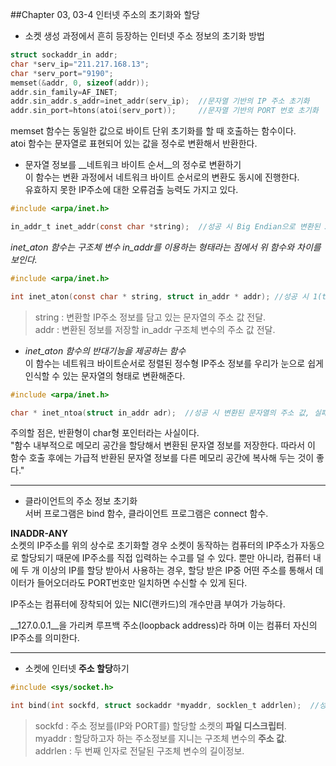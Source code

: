 ##Chapter 03, 03-4 인터넷 주소의 초기화와 할당

* 소켓 생성 과정에서 흔히 등장하는 인터넷 주소 정보의 초기화 방법
```c
struct sockaddr_in addr;
char *serv_ip="211.217.168.13";
char *serv_port="9190";
memset(&addr, 0, sizeof(addr));
addr.sin_family=AF_INET;
addr.sin_addr.s_addr=inet_addr(serv_ip);  //문자열 기반의 IP 주소 초기화
addr.sin_port=htons(atoi(serv_port));     //문자열 기반의 PORT 번호 초기화
```
memset 함수는 동일한 값으로 바이트 단위 초기화를 할 때 호출하는 함수이다.  
atoi 함수는 문자열로 표현되어 있는 값을 정수로 변환해서 반환한다.  

* 문자열 정보를 __네트워크 바이트 순서__의 정수로 변환하기  
이 함수는 변환 과정에서 네트워크 바이트 순서로의 변환도 동시에 진행한다.  
유효하지 못한 IP주소에 대한 오류검출 능력도 가지고 있다.  
```c
#include <arpa/inet.h>

in_addr_t inet_addr(const char *string);  //성공 시 Big Endian으로 변환된 32비트 정수 값, 실패 시 INADDR_NONE 반환 
```
*inet_aton 함수는 구조체 변수 in_addr를 이용하는 형태라는 점에서 위 함수와 차이를 보인다.*
```c
#include <arpa/inet.h>

int inet_aton(const char * string, struct in_addr * addr); //성공 시 1(true), 실패 시 0(false) 반환
```
>string : 변환할 IP주소 정보를 담고 있는 문자열의 주소 값 전달.  
addr : 변환된 정보를 저장할 in_addr 구조체 변수의 주소 값 전달.  

* *inet_aton 함수의 반대기능을 제공하는 함수*  
이 함수는 네트워크 바이트순서로 정렬된 정수형 IP주소 정보를 우리가 눈으로 쉽게 인식할 수 있는 문자열의 형태로 변환해준다.  
```c
#include <arpa/inet.h>

char * inet_ntoa(struct in_addr adr);  //성공 시 변환된 문자열의 주소 값, 실패 시 -1 반환.
```
주의할 점은, 반환형이 char형 포인터라는 사실이다.  
"함수 내부적으로 메모리 공간을 할당해서 변환된 문자열 정보를 저장한다. 따라서 이 함수 호출 후에는 가급적 반환된 문자열 정보를 다른 메모리 공간에 복사해 두는 것이 좋다."  

***


* 클라이언트의 주소 정보 초기화  
서버 프로그램은 bind 함수, 클라이언트 프로그램은 connect 함수.

**INADDR-ANY**  
소켓의 IP주소를 위의 상수로 초기화할 경우 소켓이 동작하는 컴퓨터의 IP주소가 자동으로 할당되기 때문에 IP주소를 직접 입력하는 수고를 덜 수 있다. 뿐만 아니라, 컴퓨터 내에 두 개 이상의 IP를 할당 받아서 사용하는 경우, 할당 받은 IP중 어떤 주소를 통해서 데이터가 들어오더라도 PORT번호만 일치하면 수신할 수 있게 된다.  

IP주소는 컴퓨터에 장착되어 있는 NIC(랜카드)의 개수만큼 부여가 가능하다.  

__127.0.0.1__을 가리켜 루프백 주소(loopback address)라 하며 이는 컴퓨터 자신의 IP주소를 의미한다.  

***

* 소켓에 인터넷 **주소 할당**하기  
```c
#include <sys/socket.h>

int bind(int sockfd, struct sockaddr *myaddr, socklen_t addrlen);  //성공 시 0, 실패 시 -1 반환.
```
>sockfd : 주소 정보를(IP와 PORT를) 할당할 소켓의 **파일 디스크립터**.  
myaddr : 할당하고자 하는 주소정보를 지니는 구조체 변수의 **주소 값**.  
addrlen : 두 번째 인자로 전달된 구조체 변수의 길이정보.  

